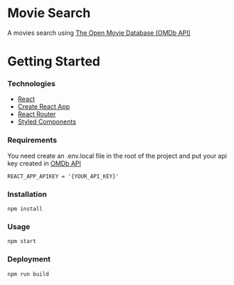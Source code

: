 # Movie Search
A movies search using [The Open Movie Database (OMDb API)](http://www.omdbapi.com/)

# Getting Started

### Technologies
- [React](https://github.com/facebook/create-react-app)
- [Create React App](https://es.reactjs.org/docs/create-a-new-react-app.html)
- [React Router](https://github.com/ReactTraining/react-router)
- [Styled Components](https://styled-components.com)

### Requirements
You need create an .env.local file in the root of the project and put your api key created in [OMDb API](http://www.omdbapi.com)
```
REACT_APP_APIKEY = '{YOUR_API_KEY}'
```

### Installation
```
npm install
```
### Usage
```
npm start
```
### Deployment
```
npm run build
```
